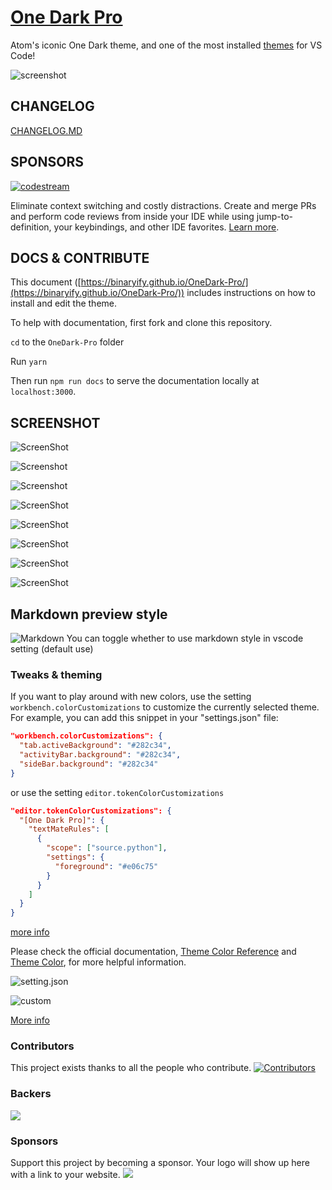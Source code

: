 # [One Dark Pro](https://marketplace.visualstudio.com/items?itemName=zhuangtongfa.Material-theme)

Atom's iconic One Dark theme, and one of the most installed [themes](https://marketplace.visualstudio.com/search?target=VSCode&category=Themes&sortBy=Installs) for VS Code!

![screenshot](https://user-images.githubusercontent.com/29161635/95036516-3476e400-0696-11eb-839a-7958f29d533d.png)

## CHANGELOG

[CHANGELOG.MD](https://github.com/Binaryify/OneDark-Pro/blob/master/CHANGELOG.md)

## SPONSORS

[![codestream](https://alt-images.codestream.com/codestream_logo_onedarkpro.png)](https://sponsorlink.codestream.com/?utm_source=vscmarket&utm_campaign=onedarkpro&utm_medium=banner)

Eliminate context switching and costly distractions. Create and merge PRs and perform code reviews from inside your IDE while using jump-to-definition, your keybindings, and other IDE favorites.
 [Learn more](https://sponsorlink.codestream.com/?utm_source=vscmarket&utm_campaign=onedarkpro&utm_medium=banner).

## DOCS & CONTRIBUTE

This document
([https://binaryify.github.io/OneDark-Pro/](https://binaryify.github.io/OneDark-Pro/))
includes instructions on how to install and edit the theme.

To help with documentation, first fork and clone this repository.

`cd` to the `OneDark-Pro` folder

Run `yarn`

Then run
`npm run docs` to serve the documentation
locally at `localhost:3000`.

## SCREENSHOT

![ScreenShot](https://user-images.githubusercontent.com/29161635/95036840-22e20c00-0697-11eb-9780-7a9f7055b08d.png)

![Screenshot](https://user-images.githubusercontent.com/29161635/95036900-4a38d900-0697-11eb-8771-ba2a25dca77a.jpg)

![Screenshot](https://user-images.githubusercontent.com/29161635/95036953-6dfc1f00-0697-11eb-97d4-9de6ad5db740.jpg)

![ScreenShot](https://user-images.githubusercontent.com/29161635/95036972-810eef00-0697-11eb-8a6a-4e064f551df4.png)

![ScreenShot](https://user-images.githubusercontent.com/29161635/95036992-9421bf00-0697-11eb-9c4b-350d632523e6.png)

![ScreenShot](https://user-images.githubusercontent.com/29161635/95037013-a4d23500-0697-11eb-912a-4cd90e83d11b.png)

![ScreenShot](https://user-images.githubusercontent.com/29161635/95037040-b9aec880-0697-11eb-8138-af089fc16379.png)

![ScreenShot](https://user-images.githubusercontent.com/29161635/95037059-c7644e00-0697-11eb-8624-60a17d42b431.png)

## Markdown preview style

![Markdown](https://user-images.githubusercontent.com/29161635/95037095-e4008600-0697-11eb-9259-54451604eb85.png)
You can toggle whether to use markdown style in vscode setting (default use)

### Tweaks & theming

If you want to play around with new colors, use the setting
`workbench.colorCustomizations` to customize the currently selected theme. For
example, you can add this snippet in your "settings.json" file:

```json
"workbench.colorCustomizations": {
  "tab.activeBackground": "#282c34",
  "activityBar.background": "#282c34",
  "sideBar.background": "#282c34"
}
```

or use the setting `editor.tokenColorCustomizations`

```json
"editor.tokenColorCustomizations": {
  "[One Dark Pro]": {
    "textMateRules": [
      {
        "scope": ["source.python"],
        "settings": {
          "foreground": "#e06c75"
        }
      }
    ]
  }
}
```

[more info](https://binaryify.github.io/OneDark-Pro)

Please check the official documentation,
[Theme Color Reference](https://code.visualstudio.com/docs/getstarted/theme-color-reference) and
[Theme Color](https://code.visualstudio.com/docs/getstarted/themes), for more helpful information.

![setting.json](https://user-images.githubusercontent.com/29161635/95037178-1ad69c00-0698-11eb-8c9d-2221fb7e4ed4.jpg)

![custom](https://user-images.githubusercontent.com/29161635/95037202-2f1a9900-0698-11eb-89d7-674b872c068c.jpg)

[More info](https://code.visualstudio.com/updates/v1_15#_user-definable-syntax-highlighting-colors)

### Contributors

This project exists thanks to all the people who contribute.
[![Contributors](https://opencollective.com/OneDark-Pro/contributors.svg?width=890)](https://github.com/Binaryify/OneDark-Pro/graphs/contributors)

### Backers

<a href="https://opencollective.com/onedark-pro#backers" target="_blank"><img src="https://opencollective.com/onedark-pro/backers.svg?width=890"></a>

### Sponsors

Support this project by becoming a sponsor. Your logo will show up here with a link to your website.
<a href="https://opencollective.com/onedark-pro#sponsor" target="_blank">
<img src="https://opencollective.com/onedark-pro/sponsor.svg?width=890">
</a>
